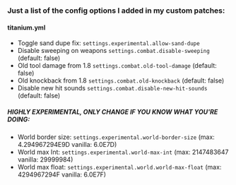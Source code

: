 ### Just a list of the config options I added in my custom patches:

#### titanium.yml
- Toggle sand dupe fix: `settings.experimental.allow-sand-dupe`
- Disable sweeping on weapons `settings.combat.disable-sweeping` (default: false)
- Old tool damage from 1.8 `settings.combat.old-tool-damage` (default: false)
- Old knockback from 1.8 `settings.combat.old-knockback` (default: false)
- Disable new hit sounds `settings.combat.disable-new-hit-sounds` (default: false)

##### HIGHLY EXPERIMENTAL, ONLY CHANGE IF YOU KNOW WHAT YOU'RE DOING: 
- World border size: `settings.experimental.world-border-size` (max: 4.294967294E9D vanilla: 6.0E7D)
- World max Int: `settings.experimental.world-max-int` (max: 2147483647 vanilla: 29999984)
- World max float: `settings.experimental.world.world-max-float` (max: 4294967294F vanilla: 6.0E7F)